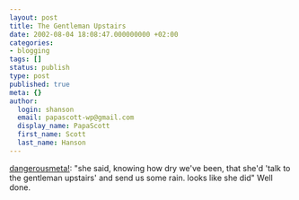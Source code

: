 ```yaml
---
layout: post
title: The Gentleman Upstairs
date: 2002-08-04 18:08:47.000000000 +02:00
categories:
- blogging
tags: []
status: publish
type: post
published: true
meta: {}
author:
  login: shanson
  email: papascott-wp@gmail.com
  display_name: PapaScott
  first_name: Scott
  last_name: Hanson
---
```

<p><a href="http://www.dangerousmeta.com/posts/02/20020803">dangerousmeta!</a>: "she said, knowing how dry we've been, that she'd 'talk to the gentleman upstairs' and send us some rain. looks like she did" Well done.</p>
